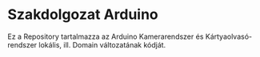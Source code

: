 # Szakdolgozat Arduino
Ez a Repository tartalmazza az Arduino Kamerarendszer és Kártyaolvasó-rendszer lokális, ill. Domain változatának kódját.
